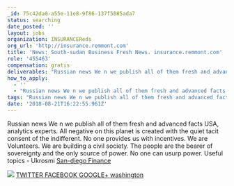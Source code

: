 ```yaml
---
_id: 75c42da0-a55e-11e8-9f86-137f5085ada7
status: searching
date_posted: ''
layout: jobs
organization: INSURANCEReds
org_url: 'http://insurance.remmont.com'
title: 'News: South-sudan Business Fresh News. insurance.remmont.com'
role: '455463'
compensation: gratis
deliverables: "Russian news We n we publish all of them fresh and advanced facts USA, analytics experts. All negative on this planet is created with the quiet tacit consent of the indifferent. No one provides us with incentives. We are Volunteers. We are building a civil society. The people are the bearer of sovereignty and the only source of power. No one can usurp power. Useful topics - Ukrosmi <a href=http://www.insurance.remmont.com>San-diego Finance</a> \r\n \r\n<img src=\"http://insurance.remmont.com/wp-admin/images/3.jpg\"> \r\n<a href=https://twitter.com/remontkvartir> TWITTER </a> \r\n<a href=https://www.facebook.com/Utah-Business-1716299611755530/> FACEBOOK </a> \r\n<a href=https://plus.google.com/u/0/communities/117751038542447375493> GOOGLE+ </a> \r\n<a href=https://vk.com/public150953848>washington</a>"
how_to_apply:
  - ''
  - "Russian news We n we publish all of them fresh and advanced facts USA, analytics experts. All negative on this planet is created with the quiet tacit consent of the indifferent. No one provides us with incentives. We are Volunteers. We are building a civil society. The people are the bearer of sovereignty and the only source of power. No one can usurp power. Useful topics - Ukrosmi <a href=http://www.insurance.remmont.com>San-diego Finance</a> \r\n \r\n<img src=\"http://insurance.remmont.com/wp-admin/images/3.jpg\"> \r\n<a href=https://twitter.com/remontkvartir> TWITTER </a> \r\n<a href=https://www.facebook.com/Utah-Business-1716299611755530/> FACEBOOK </a> \r\n<a href=https://plus.google.com/u/0/communities/117751038542447375493> GOOGLE+ </a> \r\n<a href=https://vk.com/public150953848>washington</a>"
tags: "Russian news We n we publish all of them fresh and advanced facts USA, analytics experts. All negative on this planet is created with the quiet tacit consent of the indifferent. No one provides us with incentives. We are Volunteers. We are building a civil society. The people are the bearer of sovereignty and the only source of power. No one can usurp power. Useful topics - Ukrosmi <a href=http://www.insurance.remmont.com>San-diego Finance</a> \r\n \r\n<img src=\"http://insurance.remmont.com/wp-admin/images/3.jpg\"> \r\n<a href=https://twitter.com/remontkvartir> TWITTER </a> \r\n<a href=https://www.facebook.com/Utah-Business-1716299611755530/> FACEBOOK </a> \r\n<a href=https://plus.google.com/u/0/communities/117751038542447375493> GOOGLE+ </a> \r\n<a href=https://vk.com/public150953848>washington</a>"
date: '2018-08-21T16:22:55.961Z'
---
```

Russian news We n we publish all of them fresh and advanced facts USA, analytics experts. All negative on this planet is created with the quiet tacit consent of the indifferent. No one provides us with incentives. We are Volunteers. We are building a civil society. The people are the bearer of sovereignty and the only source of power. No one can usurp power. Useful topics - Ukrosmi <a href=http://www.insurance.remmont.com>San-diego Finance</a> 
 
<img src="http://insurance.remmont.com/wp-admin/images/3.jpg"> 
<a href=https://twitter.com/remontkvartir> TWITTER </a> 
<a href=https://www.facebook.com/Utah-Business-1716299611755530/> FACEBOOK </a> 
<a href=https://plus.google.com/u/0/communities/117751038542447375493> GOOGLE+ </a> 
<a href=https://vk.com/public150953848>washington</a>
